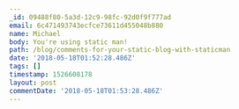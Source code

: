 ```yaml
---
_id: 09488f80-5a3d-12c9-98fc-92d0f9f777ad
email: 6c471493743ecfce73611d455048b880
name: Michael
body: You're using static man!
path: /blog/comments-for-your-static-blog-with-staticman
date: '2018-05-18T01:52:28.486Z'
tags: []
timestamp: 1526608178
layout: post
commentDate: '2018-05-18T01:53:28.486Z'
---
```

